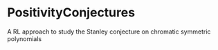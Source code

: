 # PositivityConjectures
A RL approach to study the Stanley conjecture on chromatic symmetric polynomials
